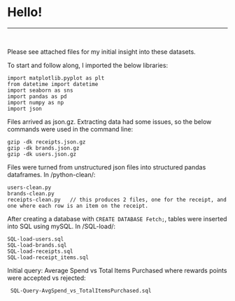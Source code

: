 # Hello!
---
&nbsp;

Please see attached files for my initial insight into these datasets.

To start and follow along, I imported the below libraries:

    import matplotlib.pyplot as plt
    from datetime import datetime
    import seaborn as sns
    import pandas as pd
    import numpy as np
    import json

Files arrived as json.gz. Extracting data had some issues, so the below commands were used in the command line:  

    gzip -dk receipts.json.gz  
    gzip -dk brands.json.gz  
    gzip -dk users.json.gz  

Files were turned from unstructured json files into structured pandas dataframes.
In /python-clean/:

    users-clean.py
    brands-clean.py
    receipts-clean.py   // this produces 2 files, one for the receipt, and one where each row is an item on the receipt.
    
After creating a database with `CREATE DATABASE Fetch;`, tables were inserted into SQL using mySQL.
In /SQL-load/:

    SQL-load-users.sql
    SQL-load-brands.sql
    SQL-load-receipts.sql
    SQL-load-receipt_items.sql
    
 Initial query: Average Spend vs Total Items Purchased where rewards points were accepted vs rejected:
 
     SQL-Query-AvgSpend_vs_TotalItemsPurchased.sql
